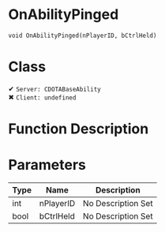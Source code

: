 # OnAbilityPinged
```
void OnAbilityPinged(nPlayerID, bCtrlHeld)
```
# Class
✔ `Server: CDOTABaseAbility`  
✖ `Client: undefined`  

# Function Description

# Parameters
Type|Name|Description
--|--|--
int|nPlayerID|No Description Set
bool|bCtrlHeld|No Description Set
